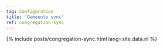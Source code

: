 ```yaml
---
tag: Configuration
title: 'Gemeente sync'
ref: congregation-sync
---
```


{% include posts/congregation-sync.html lang=site.data.nl %}
